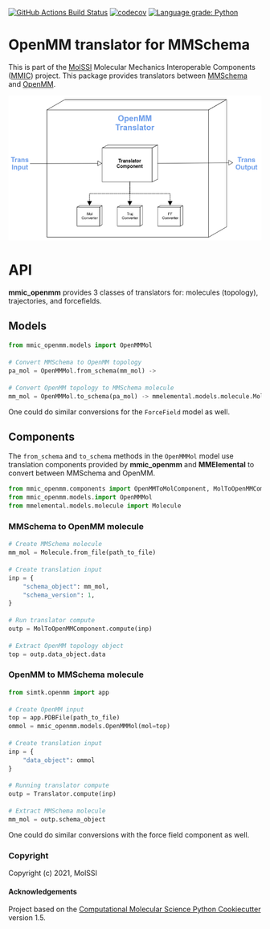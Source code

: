 [//]: # (Badges)
[![GitHub Actions Build Status](https://github.com/MolSSI/mmic_openmm/workflows/CI/badge.svg)](https://github.com/MolSSI/mmic_openmm/actions?query=workflow%3ACI)
[![codecov](https://codecov.io/gh/MolSSI/mmic_openmm/branch/master/graph/badge.svg)](https://codecov.io/gh/MolSSI/mmic_openmm/branch/master)
[![Language grade: Python](https://img.shields.io/lgtm/grade/python/g/MolSSI/mmic_openmm.svg?logo=lgtm&logoWidth=18)](https://lgtm.com/projects/g/MolSSI/mmic_openmm/context:python)

OpenMM translator for MMSchema
==============================
This is part of the [MolSSI](http://molssi.org) Molecular Mechanics Interoperable Components ([MMIC](https://github.com/MolSSI/mmic)) project. This package provides translators between [MMSchema](https://molssi.github.io/mmschema) and [OpenMM](https://github.com/openmm/openmm).

![image](mmic_openmm/data/imgs/component.png)

# API
**mmic_openmm** provides 3 classes of translators for: molecules (topology), trajectories, and forcefields.

## Models
```python
from mmic_openmm.models import OpenMMMol

# Convert MMSchema to OpenMM topology
pa_mol = OpenMMMol.from_schema(mm_mol) -> 

# Convert OpenMM topology to MMSchema molecule
mm_mol = OpenMMMol.to_schema(pa_mol) -> mmelemental.models.molecule.Molecule

```
One could do similar conversions for the `ForceField` model as well.

## Components
The `from_schema` and `to_schema` methods in the `OpenMMMol` model use translation components provided by **mmic_openmm** and **MMElemental** to convert between MMSchema and OpenMM.

```python
from mmic_openmm.components import OpenMMToMolComponent, MolToOpenMMComponent
from mmic_openmm.models.import OpenMMMol
from mmelemental.models.molecule import Molecule
```

### MMSchema to OpenMM molecule
```python
# Create MMSchema molecule
mm_mol = Molecule.from_file(path_to_file)

# Create translation input
inp = {
    "schema_object": mm_mol,
    "schema_version": 1,
}

# Run translator compute
outp = MolToOpenMMComponent.compute(inp)

# Extract OpenMM topology object
top = outp.data_object.data
```

### OpenMM to MMSchema molecule
```python
from simtk.openmm import app

# Create OpenMM input
top = app.PDBFile(path_to_file)
ommol = mmic_openmm.models.OpenMMMol(mol=top)

# Create translation input
inp = {
    "data_object": ommol
}

# Running translator compute
outp = Translator.compute(inp)

# Extract MMSchema molecule
mm_mol = outp.schema_object
```
One could do similar conversions with the force field component as well.

### Copyright
Copyright (c) 2021, MolSSI


#### Acknowledgements
 
Project based on the 
[Computational Molecular Science Python Cookiecutter](https://github.com/molssi/cookiecutter-cms) version 1.5.
